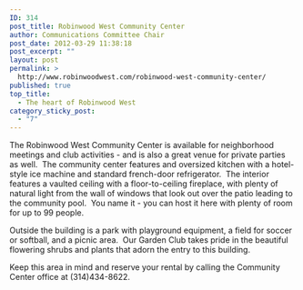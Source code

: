 ```yaml
---
ID: 314
post_title: Robinwood West Community Center
author: Communications Committee Chair
post_date: 2012-03-29 11:38:18
post_excerpt: ""
layout: post
permalink: >
  http://www.robinwoodwest.com/robinwood-west-community-center/
published: true
top_title:
  - The heart of Robinwood West
category_sticky_post:
  - "7"
---
```

The Robinwood West Community Center is available for neighborhood meetings and club activities - and is also a great venue for private parties as well. &nbsp;The community center features and oversized kitchen with a hotel-style ice machine and standard french-door refrigerator. &nbsp;The interior features a vaulted ceiling with a floor-to-ceiling fireplace, with plenty of natural light from the wall of windows that look out over the patio leading to the community pool. &nbsp;You name it - you can host it here with plenty of room for up to 99 people.

Outside the building is a park with playground equipment, a field for soccer or softball, and a picnic area. &nbsp;Our Garden Club takes pride in the beautiful flowering shrubs and plants that adorn the entry to this building.

Keep this area in mind and reserve your rental by calling the Community Center office at (314)434-8622.